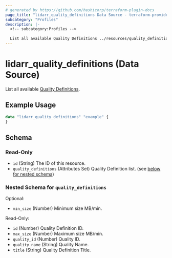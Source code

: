 ```yaml
---
# generated by https://github.com/hashicorp/terraform-plugin-docs
page_title: "lidarr_quality_definitions Data Source - terraform-provider-lidarr"
subcategory: "Profiles"
description: |-
  <!-- subcategory:Profiles -->
  
  List all available Quality Definitions ../resources/quality_definition.
---
```


# lidarr_quality_definitions (Data Source)

<!-- subcategory:Profiles -->
List all available [Quality Definitions](../resources/quality_definition).

## Example Usage

```terraform
data "lidarr_quality_definitions" "example" {
}
```

<!-- schema generated by tfplugindocs -->
## Schema

### Read-Only

- `id` (String) The ID of this resource.
- `quality_definitions` (Attributes Set) Quality Definition list. (see [below for nested schema](#nestedatt--quality_definitions))

<a id="nestedatt--quality_definitions"></a>
### Nested Schema for `quality_definitions`

Optional:

- `min_size` (Number) Minimum size MB/min.

Read-Only:

- `id` (Number) Quality Definition ID.
- `max_size` (Number) Maximum size MB/min.
- `quality_id` (Number) Quality ID.
- `quality_name` (String) Quality Name.
- `title` (String) Quality Definition Title.


